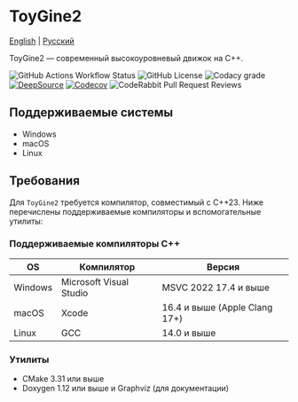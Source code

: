 # ToyGine2

[English](README.md) | [Русский](README.ru.md)

ToyGine2 — современный высокоуровневый движок на C++.

![GitHub Actions Workflow Status](https://img.shields.io/github/actions/workflow/status/ToymanInteractive/toygine2/push.yaml?branch=main&logo=github&logoColor=fff&label=Build)
![GitHub License](https://img.shields.io/github/license/ToymanInteractive/toygine2?logo=github&logoColor=fff&label=License)
![Codacy grade](https://img.shields.io/codacy/grade/4c8233540e7c4e5f9715aaacfa36679f?logo=codacy&logoColor=fff&label=Code%20Quality)
[![DeepSource](https://app.deepsource.com/gh/ToymanInteractive/toygine2.svg/?label=active+issues)](https://app.deepsource.com/gh/ToymanInteractive/toygine2/)
[![Codecov](https://img.shields.io/codecov/c/github/ToymanInteractive/toygine2?logo=codecov&logoColor=fff&flag=documentation&label=Doxygen%20Coverage)](https://codecov.io/gh/ToymanInteractive/toygine2)
![CodeRabbit Pull Request Reviews](https://img.shields.io/coderabbit/prs/github/ToymanInteractive/toygine2?logo=coderabbit&logoColor=fff&label=CodeRabbit%20Reviews)

## Поддерживаемые системы

- Windows
- macOS
- Linux

## Требования

Для `ToyGine2` требуется компилятор, совместимый с C++23. Ниже перечислены поддерживаемые компиляторы и вспомогательные утилиты:

### Поддерживаемые компиляторы C++

| OS      | Компилятор              | Версия                        |
| ------- | ----------------------- | ----------------------------- |
| Windows | Microsoft Visual Studio | MSVC 2022 17.4 и выше         |
| macOS   | Xcode                   | 16.4 и выше (Apple Clang 17+) |
| Linux   | GCC                     | 14.0 и выше                   |

### Утилиты

- CMake 3.31 или выше
- Doxygen 1.12 или выше и Graphviz (для документации)

